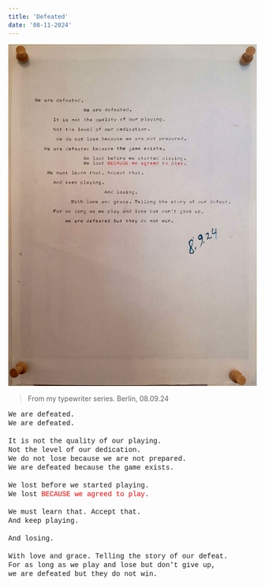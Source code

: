 ```yaml
---
title: 'Defeated'
date: '08-11-2024'
---
```


![Defeated](defeated.jpg)

> From my typewriter series. Berlin, 08.09.24

<span style="font-family: courier, monospace;">
	We are defeated.<br />
	We are defeated.<br />
	<br />
	It is not the quality of our playing.<br />
	Not the level of our dedication.<br />
	We do not lose because we are not prepared.<br />
	We are defeated because the game exists.<br />
	<br />
	We lost before we started playing. <br />
	We lost <font style="color: red">BECAUSE we agreed to play</font>.<br />
	<br />
	We must learn that. Accept that.<br />
	And keep playing.<br />
	<br />
	And losing.<br />
	<br />
	With love and grace. Telling the story of our defeat.<br />
	For as long as we play and lose but don't give up,<br />
	we are defeated but they do not win.
</span>
